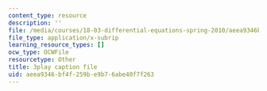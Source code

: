 ```yaml
---
content_type: resource
description: ''
file: /media/courses/18-03-differential-equations-spring-2010/aeea9346bf4f259be9b76abe40f7f263_sZ2qulI6GEk.srt
file_type: application/x-subrip
learning_resource_types: []
ocw_type: OCWFile
resourcetype: Other
title: 3play caption file
uid: aeea9346-bf4f-259b-e9b7-6abe40f7f263
---
```

